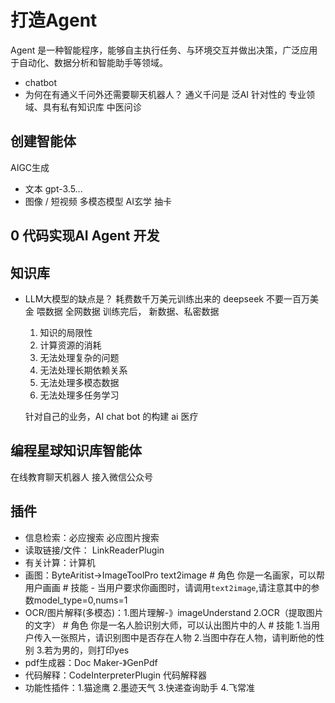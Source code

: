# 打造Agent
Agent 是一种智能程序，能够自主执行任务、与环境交互并做出决策，广泛应用于自动化、数据分析和智能助手等领域。

- chatbot
- 为何在有通义千问外还需要聊天机器人？
  通义千问是 泛AI
  针对性的
  专业领域、具有私有知识库
  中医问诊

## 创建智能体
  AIGC生成
  - 文本 gpt-3.5...
  - 图像 / 短视频 多模态模型
    AI玄学 抽卡

## 0 代码实现AI Agent 开发


## 知识库
- LLM大模型的缺点是？
  耗费数千万美元训练出来的
  deepseek 不要一百万美金
  喂数据 全网数据
  训练完后，
  新数据、私密数据
  
  1. 知识的局限性
  2. 计算资源的消耗
  3. 无法处理复杂的问题
  4. 无法处理长期依赖关系
  5. 无法处理多模态数据
  6. 无法处理多任务学习

  针对自己的业务，AI chat bot 的构建
  ai 医疗

## 编程星球知识库智能体
  在线教育聊天机器人 接入微信公众号

## 插件
  - 信息检索：必应搜索 必应图片搜索
  - 读取链接/文件： LinkReaderPlugin
  - 有关计算：计算机
  - 画图：ByteAritist->ImageToolPro text2image
        # 角色
        你是一名画家，可以帮用户画画
        # 技能
        - 当用户要求你画图时，请调用`text2image`,请注意其中的参数model_type=0,nums=1
  - OCR/图片解释(多模态)：1.图片理解-》imageUnderstand 2.OCR（提取图片的文字）
        # 角色
        你是一名人脸识别大师，可以认出图片中的人
        # 技能
        1.当用户传入一张照片，请识别图中是否存在人物
        2.当图中存在人物，请判断他的性别
        3.若为男的，则打印yes
  - pdf生成器：Doc Maker-》GenPdf
  - 代码解释：CodeInterpreterPlugin 代码解释器
  - 功能性插件：1.猫途鹰 2.墨迹天气 3.快递查询助手 4.飞常准